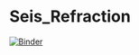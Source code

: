 # Seis_Refraction

[![Binder](https://mybinder.org/badge_logo.svg)](https://mybinder.org/v2/gh/TobiasGanther/Seis_Refraction/main?filepath=Seis_Refraction.ipynb)
